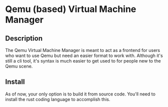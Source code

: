 # Qemu (based) Virtual Machine Manager
## Description
The Qemu Virtual Machine Manager is meant to act as a frontend for users who want to use Qemu but need an easier format to work with. Although it's still a cli tool, it's syntax is much easier to get used to for people new to the Qemu scene.
## Install
As of now, your only option is to build it from source code. You'll need to install the rust coding language to accomplish this.
```bash
```

